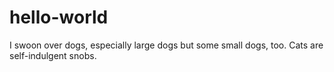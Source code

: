 # hello-world

I swoon over dogs, especially large dogs but some small dogs, too. Cats are self-indulgent snobs.
